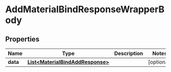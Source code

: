 

# AddMaterialBindResponseWrapperBody


## Properties

Name | Type | Description | Notes
------------ | ------------- | ------------- | -------------
**data** | [**List&lt;MaterialBindAddResponse&gt;**](MaterialBindAddResponse.md) |  |  [optional]



